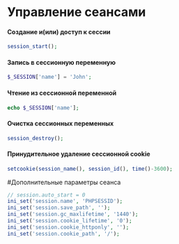 # Управление сеансами

#### Создание и(или) доступ к сессии

```php
session_start();
```

#### Запись в сессионную переменную

```php
$_SESSION['name'] = 'John';
```

#### Чтение из сессионной переменной

```php
echo $_SESSION['name'];
```

#### Очистка сессионных переменных

```php
session_destroy();
```

#### Принудительное удаление сессионной cookie

```php
setcookie(session_name(), session_id(), time()-3600);
```

#Дополнительные параметры сеанса

```php
// session.auto_start = 0
ini_set('session.name', 'PHPSESSID');
ini_set('session.save_path', '');
ini_set('session.gc_maxlifetime', '1440');
ini_set('session.cookie_lifetime', '0');
ini_set('session.cookie_httponly', '');
ini_set('session.cookie_path', '/');
```